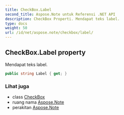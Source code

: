 ```yaml
---
title: CheckBox.Label
second_title: Aspose.Note untuk Referensi .NET API
description: CheckBox Properti. Mendapat teks label.
type: docs
weight: 50
url: /id/net/aspose.note/checkbox/label/
---
```

## CheckBox.Label property

Mendapat teks label.

```csharp
public string Label { get; }
```

### Lihat juga

* class [CheckBox](../)
* ruang nama [Aspose.Note](../../checkbox/)
* perakitan [Aspose.Note](../../../)


